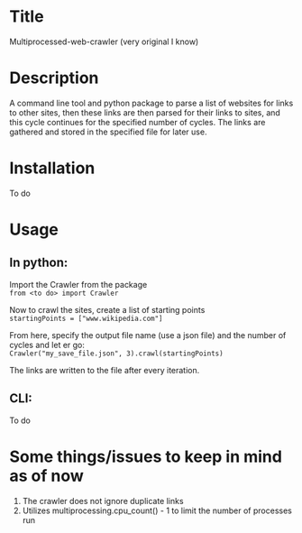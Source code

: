 # Title
Multiprocessed-web-crawler (very original I know)  
# Description
A command line tool and python package to parse a list of websites for links to other sites, then these links are then parsed for their links to sites, and this cycle continues for the specified number of cycles. The links are gathered and stored in the specified file for later use.
# Installation  
To do  

# Usage
## In python:  
Import the Crawler from the package  
`from <to do> import Crawler`  

Now to crawl the sites, create a list of starting points  
`startingPoints = ["www.wikipedia.com"]`  

From here, specify the output file name (use a json file) and the number of cycles and let er go:  
`Crawler("my_save_file.json", 3).crawl(startingPoints)`  

The links are written to the file after every iteration.

## CLI:  
To do

# Some things/issues to keep in mind as of now  
1. The crawler does not ignore duplicate links
2. Utilizes multiprocessing.cpu_count() - 1 to limit the number of processes run